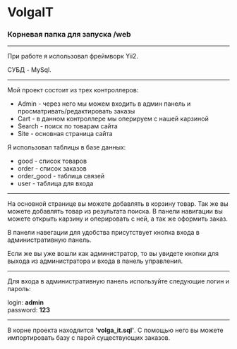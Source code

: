 # VolgaIT
<h3>Корневая папка для запуска /web</h3>
<hr/>
<p>При работе я использовал фреймворк Yii2.</p>
<p>СУБД - MySql.</p>
<hr/>
<p>Мой проект состоит из трех контроллеров:</p>
<ul>
<li>Admin - через него мы можем входить в админ панель и просматривать/редактировать заказы</li>
<li>Cart - в данном контроллере мы оперируем с нашей карзиной</li>
<li>Search - поиск по товарам сайта</li>
<li>Site - основная страница сайта</li>
</ul>
<p>Я использовал таблицы в базе данных:</p>
<ul>
<li>good - список товаров</li>
<li>order - список заказов</li>
<li>order_good - таблица связей</li>
<li>user - таблица для входа</li>
</ul>
<hr/>
<p>На основной странице вы можете добавлять в корзину товар. Так же вы можете добавлять товар из результата поиска. В панели навигации вы можете открыть карзину и оперировать с ней, а так же оформить заказ.</p>
<p>В панели навегации для удобства присутствует кнопка входа в административную панель.</p>
<p>Если же вы уже вошли как администратор, то вы увидете кнопки для выхода из администратора и входа в панель управления.</p>
<hr/>
<p>Для входа в административную панель используйте следующие логин и пароль:</p>
login: <b>admin</b>
<br/>
password: <b>123</b>
<br/>
<hr/>
<p>В корне проекта находяится <b>'volga_it.sql'</b>. С помощью него вы можете импортировать базу с парой существующих заказов.</p>